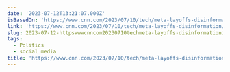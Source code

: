 ```yaml
---
date: '2023-07-12T13:21:07.000Z'
isBasedOn: 'https://www.cnn.com/2023/07/10/tech/meta-layoffs-disinformation/index.html'
link: 'https://www.cnn.com/2023/07/10/tech/meta-layoffs-disinformation/index.html'
slug: 2023-07-12-httpswwwcnncom20230710techmeta-layoffs-disinformationindexhtml
tags:
  - Politics
  - social media
title: 'https://www.cnn.com/2023/07/10/tech/meta-layoffs-disinformation/index.html'
---
```


